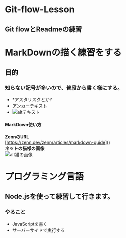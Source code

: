 # Git-flow-Lesson

## Git flowとReadmeの練習

# MarkDownの描く練習をする

## 目的

### 知らない記号が多いので、普段から書く様にする。
* *アスタリスクとか?
* [アンカーテキスト](リンクのURL)
* ![altテキスト](https://画像のパス)
#### MarkDown使い方
**ZennのURL**</br>
[https://zenn.dev/zenn/articles/markdown-guide]()</br>
**ネットの猫様の画像**</br>
![alt猫の画像](https://www.axa-direct.co.jp/pet/pet-ms/img/media/2019/08/img_sit-cat_kv-710x398.jpg)
# プログラミング言語

## Node.jsを使って練習して行きます。
### やること
* JavaScriptを書く
* サーバーサイドで実行する
